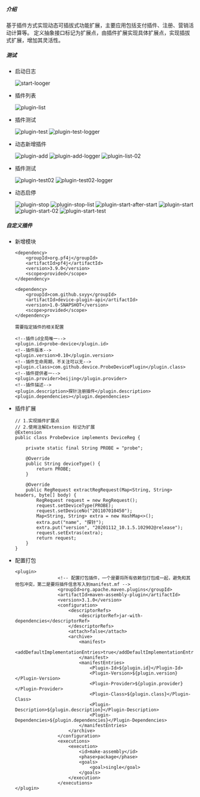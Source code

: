 ##### 介绍

基于插件方式实现动态可插拔式功能扩展，主要应用包括支付插件、注册、营销活动计算等。
定义抽象接口标记为扩展点，由插件扩展实现具体扩展点，实现插拔式扩展，增加其灵活性。

##### 测试

- 启动日志

  ![start-looger](doc/start.png)

- 插件列表

  ![plugin-list](doc/plugin-list-01.png)

- 插件测试

  ![plugin-test](doc/plugin-test.png)
  ![plugin-test-logger](doc/test-log.png)

- 动态新增插件

  ![plugin-add](doc/plugin-add.png)
  ![plugin-add-logger](doc/add-log.png)
  ![plugin-list-02](doc/plugin-list-02.png)

- 插件测试

  ![plugin-test02](doc/test-02.png)
  ![plugin-test02-logger](doc/test-log3.png)

- 动态启停

  ![plugin-stop](doc/plugin-stop.png)
  ![plugin-stop-list](doc/plugin-list-after-stop.png)
  ![plugin-start-after-start](doc/test-after-test.png)
  ![plugin-start](doc/start.png)
  ![plugin-start-02](doc/start02.png)
  ![plugin-start-test](doc/start-test.png)
 

##### 自定义插件

- 新增模块

  ```
  <dependency>
      <groupId>org.pf4j</groupId>
      <artifactId>pf4j</artifactId>
      <version>3.9.0</version>
      <scope>provided</scope>
  </dependency>
  
  <dependency>
      <groupId>com.github.sxyy</groupId>
      <artifactId>device-plugin-api</artifactId>
      <version>1.0-SNAPSHOT</version>
      <scope>provided</scope>
  </dependency>
  
  需要指定插件的相关配置
  
  <!--插件id全局唯一-->
  <plugin.id>probe-device</plugin.id>
  <!--插件版本-->
  <plugin.version>0.10</plugin.version>
  <!--插件生命周期，不关注可以无-->
  <plugin.class>com.github.device.ProbeDevicePlugin</plugin.class>
  <!--插件提供者一-->
  <plugin.provider>beijing</plugin.provider>
  <!--插件描述-->
  <plugin.description>探针注册插件</plugin.description>
  <plugin.dependencies></plugin.dependencies>
  ```

- 插件扩展

  ```
  // 1.实现插件扩展点
  // 2.使用注解Extension 标记为扩展 
  @Extension
  public class ProbeDevice implements DeviceReg {
  
      private static final String PROBE = "probe";
  
      @Override
      public String deviceType() {
          return PROBE;
      }
  
      @Override
      public RegRequest extractRegRequest(Map<String, String> headers, byte[] body) {
          RegRequest request = new RegRequest();
          request.setDeviceType(PROBE);
          request.setDeviceNo("201107010450");
          Map<String, String> extra = new HashMap<>();
          extra.put("name", "探针");
          extra.put("version", "20201112_10.1.5.102902@release");
          request.setExtras(extra);
          return request;
      }
  }
  ```

- 配置打包

  ```
  <plugin>
                  <!-- 配置打包插件，一个是要将所有依赖包打包成一起，避免和其他包冲突，第二是要将插件信息写入到manifest.mf -->
                  <groupId>org.apache.maven.plugins</groupId>
                  <artifactId>maven-assembly-plugin</artifactId>
                  <version>3.1.0</version>
                  <configuration>
                      <descriptorRefs>
                          <descriptorRef>jar-with-dependencies</descriptorRef>
                      </descriptorRefs>
                      <attach>false</attach>
                      <archive>
                          <manifest>
                              <addDefaultImplementationEntries>true</addDefaultImplementationEntries>
                          </manifest>
                          <manifestEntries>
                              <Plugin-Id>${plugin.id}</Plugin-Id>
                              <Plugin-Version>${plugin.version}</Plugin-Version>
                              <Plugin-Provider>${plugin.provider}</Plugin-Provider>
                              <Plugin-Class>${plugin.class}</Plugin-Class>
                              <Plugin-Description>${plugin.description}</Plugin-Description>
                              <Plugin-Dependencies>${plugin.dependencies}</Plugin-Dependencies>
                          </manifestEntries>
                      </archive>
                  </configuration>
                  <executions>
                      <execution>
                          <id>make-assembly</id>
                          <phase>package</phase>
                          <goals>
                              <goal>single</goal>
                          </goals>
                      </execution>
                  </executions>
  </plugin>
  ```

  